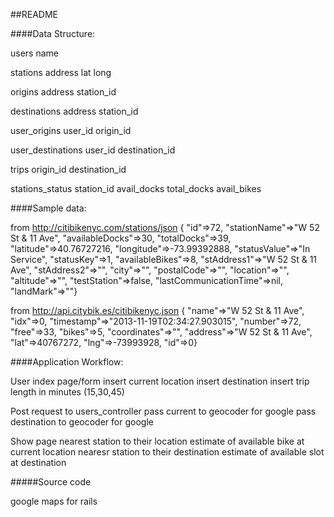 ##README


####Data Structure:

users
  name

stations
  address
  lat
  long

origins
  address
  station_id

destinations
  address
  station_id

user_origins
  user_id
  origin_id

user_destinations
  user_id
  destination_id

trips
  origin_id
  destination_id 

stations_status
  station_id
  avail_docks
  total_docks
  avail_bikes


####Sample data:
  
  from http://citibikenyc.com/stations/json
  { "id"=>72, 
    "stationName"=>"W 52 St & 11 Ave", 
    "availableDocks"=>30, 
    "totalDocks"=>39, 
    "latitude"=>40.76727216, 
    "longitude"=>-73.99392888, 
    "statusValue"=>"In Service", 
    "statusKey"=>1, 
    "availableBikes"=>8, 
    "stAddress1"=>"W 52 St & 11 Ave", 
    "stAddress2"=>"", 
    "city"=>"", 
    "postalCode"=>"", 
    "location"=>"", 
    "altitude"=>"", 
    "testStation"=>false, 
    "lastCommunicationTime"=>nil, 
    "landMark"=>""} 

  from http://api.citybik.es/citibikenyc.json
  { "name"=>"W 52 St & 11 Ave",
    "idx"=>0,
    "timestamp"=>"2013-11-19T02:34:27.903015",
    "number"=>72,
    "free"=>33,
    "bikes"=>5,
    "coordinates"=>"",
    "address"=>"W 52 St & 11 Ave",
    "lat"=>40767272,
    "lng"=>-73993928,
    "id"=>0}



####Application Workflow:

User index page/form
  insert current location
  insert destination
  insert trip length in minutes (15,30,45)

Post request to users_controller
  pass current to geocoder for google
  pass destination to geocoder for google 

Show page
  nearest station to their location
  estimate of available bike at current location
  nearesr station to their destination
  estimate of available slot at destination


#####Source code 

google maps for rails


